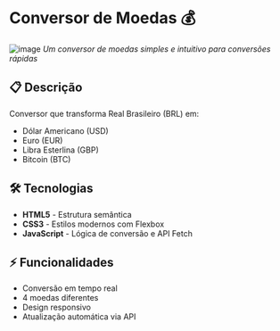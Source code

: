 # Conversor de Moedas 💰
![image](https://github.com/user-attachments/assets/efd8ca01-c6fb-4017-ad20-83577b3ebc8a)
*Um conversor de moedas simples e intuitivo para conversões rápidas*

## 📋 Descrição
Conversor que transforma Real Brasileiro (BRL) em:
- Dólar Americano (USD)
- Euro (EUR)
- Libra Esterlina (GBP)
- Bitcoin (BTC)

## 🛠️ Tecnologias
- **HTML5** - Estrutura semântica
- **CSS3** - Estilos modernos com Flexbox
- **JavaScript** - Lógica de conversão e API Fetch

## ⚡ Funcionalidades
- Conversão em tempo real
- 4 moedas diferentes
- Design responsivo
- Atualização automática via API
